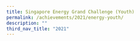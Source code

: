 ```yaml
---
title: Singapore Energy Grand Challenge (Youth)
permalink: /achievements/2021/energy-youth/
description: ""
third_nav_title: "2021"
---
```

